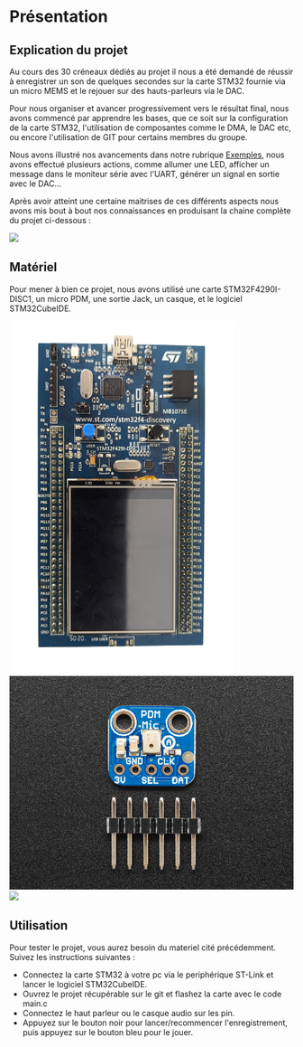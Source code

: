 # Présentation

## Explication du projet

Au cours des 30 créneaux dédiés au projet il nous a été demandé de réussir à enregistrer un son de quelques secondes sur la carte STM32 fournie via un micro MEMS et le rejouer sur des hauts-parleurs via le DAC.

Pour nous organiser et avancer progressivement vers le résultat final, nous avons commencé par apprendre les bases, que ce soit sur la configuration de la carte STM32, l'utilisation de composantes comme le DMA, le DAC etc, ou encore l'utilisation de GIT pour certains membres du groupe.

Nous avons illustré nos avancements dans notre rubrique [Exemples](#exemples), nous avons effectué plusieurs actions, comme allumer une LED, afficher un message dans le moniteur série avec l'UART, générer un signal en sortie avec le DAC...

Après avoir atteint une certaine maitrises de ces différents aspects nous avons mis bout à bout nos connaissances en produisant la chaine complète du projet ci-dessous :

![](./img/schéma_gen.png)


## Matériel

Pour mener à bien ce projet, nous avons utilisé une carte STM32F4290I-DISC1, un micro PDM, une sortie Jack, un casque, et le logiciel STM32CubeIDE.

![](./img/stm32.png)
![](./img/micro.jpg)
![](./img/audio_headset.png)


## Utilisation

Pour tester le projet, vous aurez besoin du materiel cité précédemment. Suivez les instructions suivantes :

- Connectez la carte STM32 à votre pc via le periphérique ST-Link et lancer le logiciel STM32CubeIDE.
- Ouvrez le projet récupérable sur le git et flashez la carte avec le code main.c
- Connectez le haut parleur ou le casque audio sur les pin.
- Appuyez sur le bouton noir pour lancer/recommencer l'enregistrement, puis appuyez sur le bouton bleu pour le jouer.
